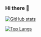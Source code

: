 ### Hi there 👋

[![GitHub stats](https://github-readme-stats.vercel.app/api?username=ChitranshVashney&show_icons=true&include_all_commits=true)](https://github.com/anuraghazra/github-readme-stats)

[![Top Langs](https://github-readme-stats.vercel.app/api/top-langs/?username=ChitranshVashney&layout=compact&langs_count=10)](https://github.com/anuraghazra/github-readme-stats)

<!--
**ChitranshVashney/ChitranshVashney** is a ✨ _special_ ✨ repository because its `README.md` (this file) appears on your GitHub profile.

Here are some ideas to get you started:

- 🔭 I’m currently working on ...
- 🌱 I’m currently learning ...
- 👯 I’m looking to collaborate on ...
- 🤔 I’m looking for help with ...
- 💬 Ask me about ...
- 📫 How to reach me: ...
- 😄 Pronouns: ...
- ⚡ Fun fact: ...
-->
